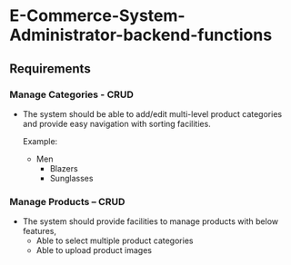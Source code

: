 # E-Commerce-System-Administrator-backend-functions
## Requirements
### Manage Categories - CRUD
- The system should be able to add/edit multi-level product categories and provide easy navigation with sorting facilities.
  
  Example:
  <br/>
  - Men
    - Blazers
    - Sunglasses

### Manage Products – CRUD
- The system should provide facilities to manage products with below features,
  - Able to select multiple product categories
  - Able to upload product images

